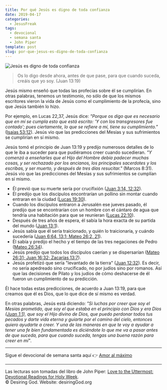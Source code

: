 ```yaml
---
title: Por qué Jesús es digno de toda confianza
date: 2019-04-17
categories:
  - JesusFreak
tags:
  - devocional
  - semana santa
  - John Piper
template: post
slug: por-que-jesus-es-digno-de-toda-confianza
---
```


![Jesús es digno de toda confianza](https://i.imgur.com/Anmb4Pw.jpg)

> Os lo digo desde ahora, antes de que pase, para que cuando suceda, creáis que yo soy. (Juan 13:19)

Jesús mismo enseñó que todas las profecías sobre él se cumplirían. En otras palabras, tenemos un testimonio, no sólo de que los mismos escritores vieron la vida de Jesús como el cumplimiento de la profecía, sino que Jesús también lo hizo.

Por ejemplo, en Lucas 22,37, Jesús dice: _"Porque os digo que es necesario que en mí se cumpla esto que está escrito: 'Y con los transgresores fue contado'; pues ciertamente, lo que se refiere a mí, tiene su cumplimiento."_ ([Isaías 53:12](https://www.biblegateway.com/passage/?search=Isa%C3%ADas+53%3A12&version=LBLA)). Jesús vio que las predicciones del Mesías y sus sufrimientos se cumplirían en sí mismo.

Jesús tomó el principio de Juan 13:19 y predijo numerosos detalles de lo que le iba a suceder para que pudiéramos creer cuando sucedieran. _"Y comenzó a enseñarles que el Hijo del Hombre debía padecer muchas cosas, y ser rechazado por los ancianos, los principales sacerdotes y los escribas, y ser muerto, y después de tres días resucitar."_ (Marcos 8:31). Jesús vio que las predicciones del Mesías y sus sufrimientos se cumplían en sí mismo.

- Él previó que su muerte sería por crucifixión ([Juan 3:14, 12:32](https://www.biblegateway.com/passage/?search=Juan+3%3A14%2C+12%3A32&version=LBLA)).
- Él predijo que los discípulos encontrarían un pollino sin montar cuando entraran en la ciudad ([Lucas 19:30](https://www.biblegateway.com/passage/?search=Lucas+19%3A30&version=LBLA)).
- Cuando los discípulos entraron a Jerusalén ese jueves pasado, él predijo que se encontrarían con un hombre con el cántaro de agua que tendría una habitación para que se reunieran ([Lucas 22:10](https://www.biblegateway.com/passage/?search=Lucas+22%3A10&version=LBLA)).
- Después de tres años de espera, él sabía la hora exacta de su partida del mundo ([Juan 13:1](https://www.biblegateway.com/passage/?search=Juan+13%3A1&version=LBLA)).
- Jesús sabía que él sería traicionado, y quién lo traicionaría, y cuándo sucedería ([Juan 6:64, 13:1; Mateo 26:2, 21](https://www.biblegateway.com/passage/?search=Juan+6%3A64%2C+13%3A1%3B+Mateo+26%3A2%2C+21&version=LBLA)).
- Él sabía y predijo el hecho y el tiempo de las tres negaciones de Pedro ([Mateo 26:34](https://www.biblegateway.com/passage/?search=Mateo+26%3A34&version=LBLA)).
- Jesús predijo que todos los discípulos caerían y se dispersarían ([Mateo 26:31; Juan 16:32; Zacarías 13:7](https://www.biblegateway.com/passage/?search=Mateo+26%3A31%3B+Juan+16%3A32%3B+Zacar%C3%ADas+13%3A7&version=LBLA)).
- Jesús profetizó que sería "levantado de la tierra" ([Juan 12:32](https://www.biblegateway.com/passage/?search=Juan+12%3A32&version=LBLA)). Es decir, no sería apedreado sino crucificado, no por judíos sino por romanos. Así que las decisiones de Pilato y los judíos de cómo deshacerse de él fueron un cumplimiento de su predicción.

Él hace todas estas predicciones, de acuerdo a Juan 13:19, para que creamos que él es Dios, que lo que dice de sí mismo es verdad.

En otras palabras, Jesús está diciendo: _"Si luchas por creer que soy el Mesías prometido, que soy el que estaba en el principio con Dios y era Dios ([Juan 1:1](https://www.biblegateway.com/passage/?search=Juan+1%3A1&version=LBLA)), que soy el Hijo divino de Dios, que puedo perdonar todos tus pecados y darte vida eterna y guiarte por el camino del cielo, entonces quiero ayudarte a creer. Y una de las maneras en que te voy a ayudar a tener una fe bien fundamentada es diciéndote lo que me va a pasar antes de que suceda, para que cuando suceda, tengas una buena razón para creer en mí"_.

---

Sigue el devocional de semana santa aquí 👉 [Amor al máximo](/amor-al-maximo)

---

Las lecturas son tomadas del libro de John Piper: [Love to the Uttermost: Devotional Readings for Holy Week](https://www.desiringgod.org/books/love-to-the-uttermost).<br>
© Desiring God. Website: desiringGod.org
